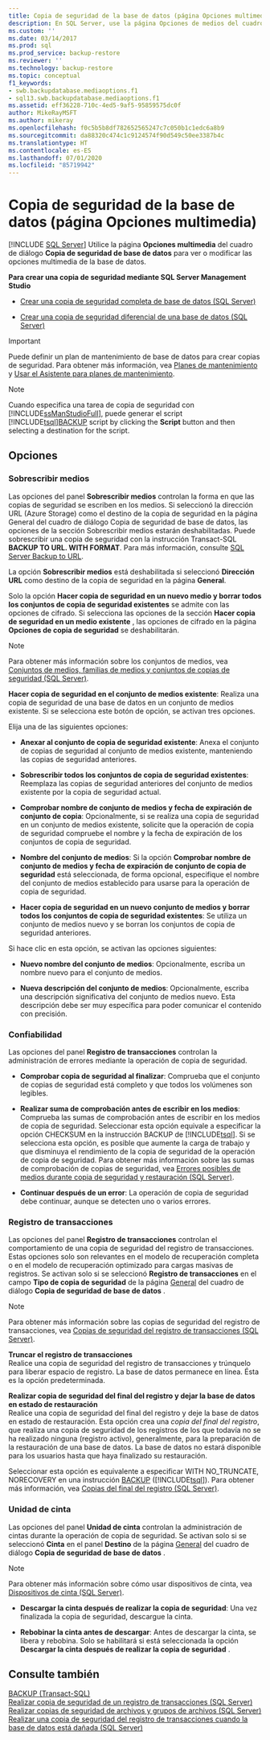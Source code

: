 ```yaml
---
title: Copia de seguridad de la base de datos (página Opciones multimedia) | Microsoft Docs
description: En SQL Server, use la página Opciones de medios del cuadro de diálogo Copia de seguridad de base de datos para ver o modificar opciones de medios, como Sobrescribir medios, Confiabilidad y Registro de transacciones.
ms.custom: ''
ms.date: 03/14/2017
ms.prod: sql
ms.prod_service: backup-restore
ms.reviewer: ''
ms.technology: backup-restore
ms.topic: conceptual
f1_keywords:
- swb.backupdatabase.mediaoptions.f1
- sql13.swb.backupdatabase.mediaoptions.f1
ms.assetid: eff36228-710c-4ed5-9af5-95859575dc0f
author: MikeRayMSFT
ms.author: mikeray
ms.openlocfilehash: f0c5b5b8df782652565247c7c050b1c1edc6a8b9
ms.sourcegitcommit: da88320c474c1c9124574f90d549c50ee3387b4c
ms.translationtype: HT
ms.contentlocale: es-ES
ms.lasthandoff: 07/01/2020
ms.locfileid: "85719942"
---
```

# <a name="back-up-database-media-options-page"></a>Copia de seguridad de la base de datos (página Opciones multimedia)
 [!INCLUDE [SQL Server](../../includes/applies-to-version/sqlserver.md)]
  Utilice la página  **Opciones multimedia** del cuadro de diálogo **Copia de seguridad de base de datos** para ver o modificar las opciones multimedia de la base de datos.  
  
 **Para crear una copia de seguridad mediante SQL Server Management Studio**  
  
-   [Crear una copia de seguridad completa de base de datos &#40;SQL Server&#41;](../../relational-databases/backup-restore/create-a-full-database-backup-sql-server.md)  
  
-   [Crear una copia de seguridad diferencial de una base de datos &#40;SQL Server&#41;](../../relational-databases/backup-restore/create-a-differential-database-backup-sql-server.md)  
  
> [!IMPORTANT]  
>  Puede definir un plan de mantenimiento de base de datos para crear copias de seguridad. Para obtener más información, vea [Planes de mantenimiento](../../relational-databases/maintenance-plans/maintenance-plans.md) y [Usar el Asistente para planes de mantenimiento](../../relational-databases/maintenance-plans/use-the-maintenance-plan-wizard.md).  
  
> [!NOTE]  
>  Cuando especifica una tarea de copia de seguridad con [!INCLUDE[ssManStudioFull](../../includes/ssmanstudiofull-md.md)], puede generar el script [!INCLUDE[tsql](../../includes/tsql-md.md)][BACKUP](../../t-sql/statements/backup-transact-sql.md) script by clicking the **Script** button and then selecting a destination for the script.  
  
## <a name="options"></a>Opciones  
  
### <a name="overwrite-media"></a>Sobrescribir medios  
 Las opciones del panel **Sobrescribir medios** controlan la forma en que las copias de seguridad se escriben en los medios. Si seleccionó la dirección URL (Azure Storage) como el destino de la copia de seguridad en la página General del cuadro de diálogo Copia de seguridad de base de datos, las opciones de la sección Sobrescribir medios estarán deshabilitadas. Puede sobrescribir una copia de seguridad con la instrucción Transact-SQL **BACKUP TO URL. WITH FORMAT**. Para más información, consulte [SQL Server Backup to URL](../../relational-databases/backup-restore/sql-server-backup-to-url.md).  

 La opción **Sobrescribir medios** está deshabilitada si seleccionó **Dirección URL** como destino de la copia de seguridad en la página **General**.
  
 Solo la opción **Hacer copia de seguridad en un nuevo medio y borrar todos los conjuntos de copia de seguridad existentes** se admite con las opciones de cifrado. Si selecciona las opciones de la sección **Hacer copia de seguridad en un medio existente** , las opciones de cifrado en la página **Opciones de copia de seguridad** se deshabilitarán.  
  
> [!NOTE]  
>  Para obtener más información sobre los conjuntos de medios, vea [Conjuntos de medios, familias de medios y conjuntos de copias de seguridad &#40;SQL Server&#41;](../../relational-databases/backup-restore/media-sets-media-families-and-backup-sets-sql-server.md).  
  
**Hacer copia de seguridad en el conjunto de medios existente**: Realiza una copia de seguridad de una base de datos en un conjunto de medios existente. Si se selecciona este botón de opción, se activan tres opciones.  
  
 Elija una de las siguientes opciones:  
  
 - **Anexar al conjunto de copia de seguridad existente**: Anexa el conjunto de copias de seguridad al conjunto de medios existente, manteniendo las copias de seguridad anteriores.  
  
 - **Sobrescribir todos los conjuntos de copia de seguridad existentes**: Reemplaza las copias de seguridad anteriores del conjunto de medios existente por la copia de seguridad actual.  
  
 - **Comprobar nombre de conjunto de medios y fecha de expiración de conjunto de copia**: Opcionalmente, si se realiza una copia de seguridad en un conjunto de medios existente, solicite que la operación de copia de seguridad compruebe el nombre y la fecha de expiración de los conjuntos de copia de seguridad.  
  
 - **Nombre del conjunto de medios**:  Si la opción **Comprobar nombre de conjunto de medios y fecha de expiración de conjunto de copia de seguridad** está seleccionada, de forma opcional, especifique el nombre del conjunto de medios establecido para usarse para la operación de copia de seguridad.  
  
 - **Hacer copia de seguridad en un nuevo conjunto de medios y borrar todos los conjuntos de copia de seguridad existentes**:  Se utiliza un conjunto de medios nuevo y se borran los conjuntos de copia de seguridad anteriores.  
  
 Si hace clic en esta opción, se activan las opciones siguientes:  
  
 - **Nuevo nombre del conjunto de medios**: Opcionalmente, escriba un nombre nuevo para el conjunto de medios.  
  
 - **Nueva descripción del conjunto de medios**:  Opcionalmente, escriba una descripción significativa del conjunto de medios nuevo. Esta descripción debe ser muy específica para poder comunicar el contenido con precisión.  
  
### <a name="reliability"></a>Confiabilidad  
 Las opciones del panel **Registro de transacciones** controlan la administración de errores mediante la operación de copia de seguridad.  
  
 - **Comprobar copia de seguridad al finalizar**:  Comprueba que el conjunto de copias de seguridad está completo y que todos los volúmenes son legibles.  
  
 - **Realizar suma de comprobación antes de escribir en los medios**: Comprueba las sumas de comprobación antes de escribir en los medios de copia de seguridad. Seleccionar esta opción equivale a especificar la opción CHECKSUM en la instrucción BACKUP de [!INCLUDE[tsql](../../includes/tsql-md.md)]. Si se selecciona esta opción, es posible que aumente la carga de trabajo y que disminuya el rendimiento de la copia de seguridad de la operación de copia de seguridad. Para obtener más información sobre las sumas de comprobación de copias de seguridad, vea [Errores posibles de medios durante copia de seguridad y restauración &#40;SQL Server&#41;](../../relational-databases/backup-restore/possible-media-errors-during-backup-and-restore-sql-server.md).  
  
 - **Continuar después de un error**: La operación de copia de seguridad debe continuar, aunque se detecten uno o varios errores.  
  
### <a name="transaction-log"></a>Registro de transacciones  
 Las opciones del panel **Registro de transacciones** controlan el comportamiento de una copia de seguridad del registro de transacciones. Estas opciones solo son relevantes en el modelo de recuperación completa o en el modelo de recuperación optimizado para cargas masivas de registros. Se activan solo si se seleccionó **Registro de transacciones** en el campo **Tipo de copia de seguridad** de la página [General](../../relational-databases/backup-restore/back-up-database-general-page.md) del cuadro de diálogo **Copia de seguridad de base de datos** .  
  
> [!NOTE]  
>  Para obtener más información sobre las copias de seguridad del registro de transacciones, vea [Copias de seguridad del registro de transacciones &#40;SQL Server&#41;](../../relational-databases/backup-restore/transaction-log-backups-sql-server.md).  
  
 **Truncar el registro de transacciones**  
 Realice una copia de seguridad del registro de transacciones y trúnquelo para liberar espacio de registro. La base de datos permanece en línea. Ésta es la opción predeterminada.  
  
 **Realizar copia de seguridad del final del registro y dejar la base de datos en estado de restauración**  
 Realice una copia de seguridad del final del registro y deje la base de datos en estado de restauración. Esta opción crea una *copia del final del registro*, que realiza una copia de seguridad de los registros de los que todavía no se ha realizado ninguna (registro activo), generalmente, para la preparación de la restauración de una base de datos. La base de datos no estará disponible para los usuarios hasta que haya finalizado su restauración.  
  
 Seleccionar esta opción es equivalente a especificar WITH NO_TRUNCATE, NORECOVERY en una instrucción [BACKUP](../../t-sql/statements/backup-transact-sql.md) ([!INCLUDE[tsql](../../includes/tsql-md.md)]). Para obtener más información, vea [Copias del final del registro &#40;SQL Server&#41;](../../relational-databases/backup-restore/tail-log-backups-sql-server.md).  
  
### <a name="tape-drive"></a>Unidad de cinta  
 Las opciones del panel **Unidad de cinta** controlan la administración de cintas durante la operación de copia de seguridad. Se activan solo si se seleccionó **Cinta** en el panel **Destino** de la página [General](../../relational-databases/backup-restore/back-up-database-general-page.md) del cuadro de diálogo **Copia de seguridad de base de datos** .  
  
> [!NOTE]  
>  Para obtener más información sobre cómo usar dispositivos de cinta, vea [Dispositivos de cinta &#40;SQL Server&#41;](../../relational-databases/backup-restore/backup-devices-sql-server.md).  
  
 - **Descargar la cinta después de realizar la copia de seguridad**: Una vez finalizada la copia de seguridad, descargue la cinta.  
  
 - **Rebobinar la cinta antes de descargar**: Antes de descargar la cinta, se libera y rebobina. Solo se habilitará si está seleccionada la opción **Descargar la cinta después de realizar la copia de seguridad** .  
  
## <a name="see-also"></a>Consulte también  
 [BACKUP &#40;Transact-SQL&#41;](../../t-sql/statements/backup-transact-sql.md)   
 [Realizar copia de seguridad de un registro de transacciones &#40;SQL Server&#41;](../../relational-databases/backup-restore/back-up-a-transaction-log-sql-server.md)   
 [Realizar copias de seguridad de archivos y grupos de archivos &#40;SQL Server&#41;](../../relational-databases/backup-restore/back-up-files-and-filegroups-sql-server.md)   
 [Realizar una copia de seguridad del registro de transacciones cuando la base de datos está dañada &#40;SQL Server&#41;](../../relational-databases/backup-restore/back-up-the-transaction-log-when-the-database-is-damaged-sql-server.md)  
  
  
